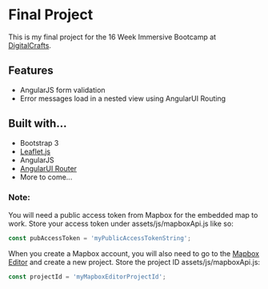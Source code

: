 # Final Project

This is my final project for the 16 Week Immersive Bootcamp at [DigitalCrafts](http://digitalcrafts.com).

## Features
* AngularJS form validation
* Error messages load in a nested view using AngularUI Routing

## Built with...
* Bootstrap 3
* [Leaflet.js](http://leafletjs.com/)
* AngularJS
* [AngularUI Router](https://github.com/angular-ui/ui-router)
* More to come...

### Note:
You will need a public access token from Mapbox for the embedded map to work. Store your access token under assets/js/mapboxApi.js like so:
```javascript
const pubAccessToken = 'myPublicAccessTokenString';
```
When you create a Mapbox account, you will also need to go to the [Mapbox Editor](https://www.mapbox.com/studio/classic/projects/) and create a new project. Store the project ID assets/js/mapboxApi.js:
```javascript
const projectId = 'myMapboxEditorProjectId';
```